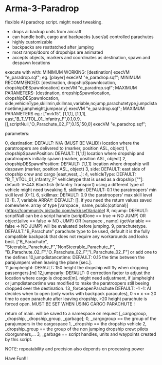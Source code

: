 # Arma-3-Paradrop

flexible AI paradrop script.
might need tweaking.

- drops ai backup units from aircraft
- can handle both, cargo and backpacks (user/ai) controlled parachutes
- highly customizable
- backpacks are reattatched after jumping
- most ramps/doors of dropships are animated
- accepts objects, markers and coordinates as destination, spawn and despawn locations

execute with with:
MINIMUM WORKING:  [destination] execVM "e_paradrop.sqf"; eg. [player] execVM "e_paradrop.sqf";
MINIMUM RECOMMENDED: [destination, dropshipSpawnlocation, dropshipDESpawnlocation] execVM "e_paradrop.sqf";
MAXIMUM PARAMETERS: [destination, dropshipSpawnlocation, dropshipDESpawnlocation, side,vehicleType,skillmin,skillmax,variable,nojump,parachutetype,jumpdistancetime,jumpheight,jumpearly] execVM "e_paradrop.sqf";
MAXIMUM PARAMETERS eg.: ["mrk15", [1,1,1], [1,1,1], east,"B_T_VTOL_01_infantry_F",0.1,0.9,[],scriptNull,"O_Parachute_02_F",0.15,150,0] execVM "e_paradrop.sqf";

parameters:

0, destination:				DEFAULT: N/A (MUST BE VALID!)		location where the paratroopers are delivered to (marker, position ASL, object) 
1, dropshipSpawnPosition:	DEFAULT: [1,1,1]					location where dropship and paratroopers initially spawn (marker, position ASL, object) 
2, dropshipDESpawnPosition:	DEFAULT: [1,1,1]					location where dropship will despawn (marker, position ASL, object) 
3, side:					DEFAULT: east						side of dropship crew and cargo [east,west,..]: 
4, vehicleType:				DEFAULT: "B_T_VTOL_01_infantry_F"	vehicletype that is used as a dropship [""]: default: V-44X Blackfish (Infantry Transport) using a different type of vehicle might need tweaking
5, skillmin:				DEFAULT: 0.1						the paratroopers' min skill level [0-1]. 
6, skillmax:				DEFAULT: 0.9						the paratroopers' max skill level [0-1]. 
7, variable ARRAY:			DEFAULT: [].						if you need the return values saved somewhere. array of type [varspace , name, public(optional)] (https://community.bistudio.com/wiki/setVariable) 
8, nojump:					DEFAULT: scriptNull					can be a script handle (scriptDone == true  => NO JUMP) OR object(alive == false  => NO JUMP) OR [varspace , name] (getVariable == false => NO JUMP) will be evaluated before jumping.
9, parachutetype.			DEFAULT:"B_Parachute"				parachute type to be used, default it is the fully compatible backpack that does not require any workarounds and looks best.    ["B_Parachute", "Steerable_Parachute_F","NonSteerable_Parachute_F", "B_Parachute_02_F","O_Parachute_02_F","I_Parachute_02_F"] or add one to the defines
10,jumpdistancetime:		DEFAULT: 0.15						the time between the parajumpers when leaving the plane [sec.].  
11,jumpheight:				DEFAULT: 150						height the dropship will fly when dropping passengers.[m]
12,jumpearly:				DEFAULT: 0							correction factor to adjust the location where cargo is dropped[m]. might need adjustment, if jumpheight or jumpdistancetime was modified to make the paratroopers still beeing dropped over the destination.
13,_forceopenParachute	DEFAULT: -1							-1: AI decides when to open (only works with backpack paracutes), 0 <= x <= 20 time to open parachute after leaving dropship, >20 height parachute is forced open. MUST BE SET WHEN USING CARGO PARACHUTE !

return of main. will be saved to a namespace on request
[_cargogroup, _dropship, _dropship_group, _garbage];
0, _cargogroup == the group of the parajumpers in the cargospace
1, _dropship == the dropship vehicle
2, _dropship_group == the group of the non jumping dropship crew: pilots doorgunners,...
3, _garbage == script handles, units and waypoints created by this script.  

NOTE: repeatability and precision also depends on processing power


Have Fun!!!